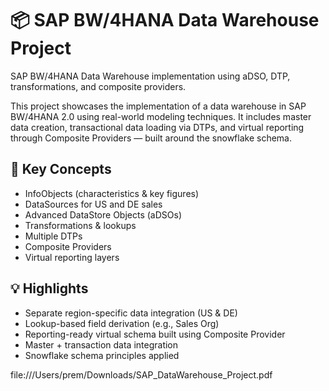 # 📦 SAP BW/4HANA Data Warehouse Project
SAP BW/4HANA Data Warehouse implementation using aDSO, DTP, transformations, and composite providers.

This project showcases the implementation of a data warehouse in SAP BW/4HANA 2.0 using real-world modeling techniques. It includes master data creation, transactional data loading via DTPs, and virtual reporting through Composite Providers — built around the snowflake schema.

## 🧠 Key Concepts
- InfoObjects (characteristics & key figures)
- DataSources for US and DE sales
- Advanced DataStore Objects (aDSOs)
- Transformations & lookups
- Multiple DTPs
- Composite Providers
- Virtual reporting layers

## 💡 Highlights
- Separate region-specific data integration (US & DE)
- Lookup-based field derivation (e.g., Sales Org)
- Reporting-ready virtual schema built using Composite Provider
- Master + transaction data integration
- Snowflake schema principles applied

file:///Users/prem/Downloads/SAP_DataWarehouse_Project.pdf
